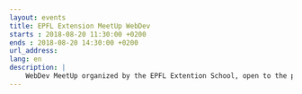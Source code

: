 ```yaml
---
layout: events
title: EPFL Extension MeetUp WebDev
starts : 2018-08-20 11:30:00 +0200
ends : 2018-08-20 14:30:00 +0200
url_address:
lang: en
description: |
	WebDev MeetUp organized by the EPFL Extention School, open to the public.
---
```


